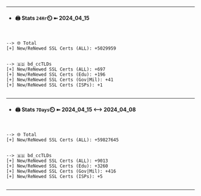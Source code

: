 

---
- #### 🖨️ **Stats** `24Hr`⏲️ ➼ 2024_04_15
```console


--> 🌐 Total
[+] New/ReNewed SSL Certs (ALL): +5029959


--> 🇧🇩 bd_ccTLDs
[+] New/ReNewed SSL Certs (ALL): +697
[+] New/ReNewed SSL Certs (Edu): +196
[+] New/ReNewed SSL Certs (Gov|Mil): +41
[+] New/ReNewed SSL Certs (ISPs): +1


```

---
- #### 🖨️ **Stats** `7Days`⏲️ ➼ 2024_04_15 <--> 2024_04_08
```console


--> 🌐 Total
[+] New/ReNewed SSL Certs (ALL): +59827645


--> 🇧🇩 bd_ccTLDs
[+] New/ReNewed SSL Certs (ALL): +9013
[+] New/ReNewed SSL Certs (Edu): +3260
[+] New/ReNewed SSL Certs (Gov|Mil): +416
[+] New/ReNewed SSL Certs (ISPs): +5


```

---

